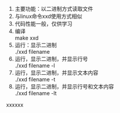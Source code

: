 1. 主要功能：以二进制方式读取文件  
2. 与linux命令xxd使用方式相似  
3. 代码性能一般，仅供学习  
4. 编译  
make xxd  
5. 运行：显示二进制  
./xxd filename  
6. 运行，显示二进制，并显示行号  
./xxd filename -l  
7. 运行，显示二进制，并显示文本内容  
./xxd filename -t  
8. 运行，显示二进制，并显示行号和文本内容  
./xxd filename -lt  

xxxxxx

